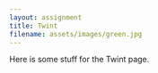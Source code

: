 ```yaml
---
layout: assignment
title: Twint
filename: assets/images/green.jpg
---
```


Here is some stuff for the Twint page.
